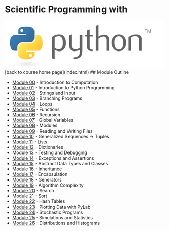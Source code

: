 # Scientific Programming with 
<img src="imgs/python.png"/>
[back to course home page](index.html)
## Module Outline

- [Module 00](modules/module00) - Introduction to Computation
- [Module 01](modules/module01) - Introduction to Python Programming
- [Module 02](modules/module02) - Strings and Input
- [Module 03](modules/module03) - Branching Programs
- [Module 04](modules/module04) - Loops
- [Module 05](modules/module05) - Functions
- [Module 06](modules/module06) - Recursion
- [Module 07](modules/module07) - Global Variables 
- [Module 08](modules/module08) - Modules 
- [Module 09](modules/module09) - Reading and Writing Files
- [Module 10](modules/module10) - Generalized Sequences -> Tuples
- [Module 11](modules/module11) - Lists
- [Module 12](modules/module12) - Dictionaries
- [Module 13](modules/module13) - Testing and Debugging
- [Module 14](modules/module14) - Exceptions and Assertions
- [Module 15](modules/module15) - Abstract Data Types and Classes
- [Module 16](modules/module16) - Inheritance
- [Module 17](modules/module17) - Encapsulation
- [Module 18](modules/module18) - Generators
- [Module 19](modules/module19) - Algorithm Complexity
- [Module 20](modules/module20) - Search
- [Module 21](modules/module21) - Sort
- [Module 22](modules/module22) - Hash Tables
- [Module 23](modules/module23) - Plotting Data with PyLab
- [Module 24](modules/module24) - Stochastic Programs
- [Module 25](modules/module25) - Simulations and Statistics
- [Module 26](modules/module26) - Distributions and Histograms


